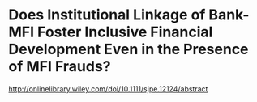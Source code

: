 # Does Institutional Linkage of Bank-MFI Foster Inclusive Financial Development Even in the Presence of MFI Frauds?
http://onlinelibrary.wiley.com/doi/10.1111/sjpe.12124/abstract
